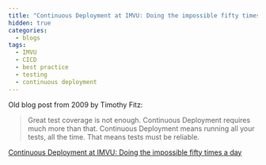 ```yaml
---
title: "Continuous Deployment at IMVU: Doing the impossible fifty times a day"
hidden: true
categories:
  - blogs
tags:
  - IMVU
  - CICD
  - best practice
  - testing
  - continuous deployment
---
```



Old blog post from 2009 by Timothy Fitz:

> Great test coverage is not enough. Continuous Deployment requires much more than that. Continuous Deployment means
> running all your tests, all the time. That means tests must be reliable.

[Continuous Deployment at IMVU: Doing the impossible fifty times a day](http://timothyfitz.com/2009/02/10/continuous-deployment-at-imvu-doing-the-impossible-fifty-times-a-day/)




